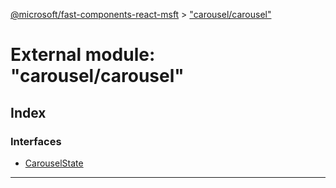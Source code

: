 [@microsoft/fast-components-react-msft](../README.md) > ["carousel/carousel"](../modules/_carousel_carousel_.md)

# External module: "carousel/carousel"

## Index

### Interfaces

* [CarouselState](../interfaces/_carousel_carousel_.carouselstate.md)

---


